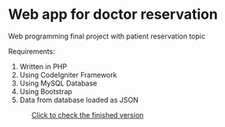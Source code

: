 # Web app for doctor reservation
<p>Web programming final project with patient reservation topic</p>
Requirements:
  <ol>
    <li>Written in PHP</li>
    <li>Using CodeIgniter Framework</li>
    <li>Using MySQL Database</li>
    <li>Using Bootstrap</li>
    <li>Data from database loaded as JSON</li>
  <ol>
<p><a href="https://github.com/zaRizk7/reservasi-pasien-klinik/tree/siap-submit">Click to check the finished version</a></p>
